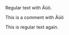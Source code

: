 
Regular text with Äüö.

<!-- BEGIN COMMENT -->

This is a comment with Äüö

<!-- END COMMENT -->

This is regular text again.
